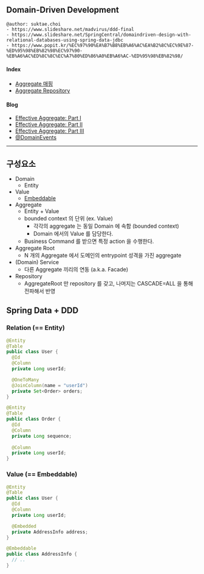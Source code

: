 ## Domain-Driven Development

```
@author: suktae.choi
- https://www.slideshare.net/madvirus/ddd-final
- https://www.slideshare.net/SpringCentral/domaindriven-design-with-relational-databases-using-spring-data-jdbc
- https://www.popit.kr/%EC%97%90%EA%B7%B8%EB%A6%AC%EA%B2%8C%EC%9E%87-%ED%95%98%EB%82%98%EC%97%90-%EB%A6%AC%ED%8C%8C%EC%A7%80%ED%86%A0%EB%A6%AC-%ED%95%98%EB%82%98/
```

#### Index

- [Aggregate 매핑](aggregate-mapping)
- [Aggregate Repository](aggregate-repository)

#### Blog

- [Effective Aggregate: Part I](https://dddcommunity.org/wp-content/uploads/files/pdf_articles/Vernon_2011_1.pdf)
- [Effective Aggregate: Part II](https://dddcommunity.org/wp-content/uploads/files/pdf_articles/Vernon_2011_2.pdf)
- [Effective Aggregate: Part III](https://dddcommunity.org/wp-content/uploads/files/pdf_articles/Vernon_2011_3.pdf)
- [@DomainEvents](https://www.baeldung.com/spring-data-ddd)

***

## 구성요소

- Domain
  - Entity
- Value
  - [Embeddable](https://github.com/cheese10yun/spring-jpa-best-practices/blob/master/doc/step-04.md)
- Aggregate
  - Entity + Value
  - bounded context 의 단위 (ex. Value)
    - 각각의 aggregate 는 동일 Domain 에 속함 (bounded context)
    - Domain 에서의 Value 를 담당한다.
  - Business Command 를 받으면 특정 action 을 수행한다.
- Aggregate Root
  - N 개의 Aggregate 에서 도메인의 entrypoint 성격을 가진 aggregate
- (Domain) Service
  - 다른 Aggregate 끼리의 연동 (a.k.a. Facade)
- Repository
  - AggregateRoot 만 repository 를 갖고, 나머지는 CASCADE=ALL 을 통해 전파해서 반영

## Spring Data + DDD

### Relation (== Entity)

```java
@Entity
@Table
public class User {
  @Id
  @Column
  private Long userId;

  @OneToMany
  @JoinColumn(name = "userId")
  private Set<Order> orders;
}

@Entity
@Table
public class Order {
  @Id
  @Column
  private Long sequence;
  
  @Column
  private Long userId;
}
```

### Value (== Embeddable)

```java
@Entity
@Table
public class User {
  @Id
  @Column
  private Long userId;

  @Embedded
  private AddressInfo address;
}

@Embeddable
public class AddressInfo {
  // ..
}
```

